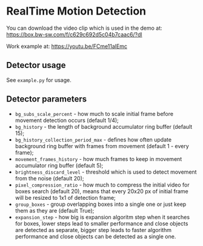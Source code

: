 # RealTime Motion Detection

You can download the video clip which is used in the demo at: https://box.bw-sw.com/f/c629c692d5c04b7caac6/?dl

Work example at: https://youtu.be/FCme11alEmc

## Detector usage

See `example.py` for usage.

## Detector parameters

* `bg_subs_scale_percent` - how much to scale initial frame before movement detection occurs (default 1/4);
* `bg_history` - the length of background accumulator ring buffer (default 15);
* `bg_history_collection_period_max` - defines how often update background ring buffer with frames from movement (default 1 - every frame);
* `movement_frames_history` - how much frames to keep in movement accumulator ring buffer (default 5);
* `brightness_discard_level` - threshold which is used to detect movement from the noise (default 20);
* `pixel_compression_ratio` - how much to compress the initial video for boxes search (default 20), means that every 20x20 px of initial frame will be resized to 1x1 of detection frame;
* `group_boxes` - group overlapping boxes into a single one or just keep them as they are (default True);
* `expansion_step` - how big is expansion algoritm step when it searches for boxes, lower steps lead to smaller performance and close objects are detected as separate, bigger step leads to faster algorithm performance and close objects can be detected as a single one.

 
